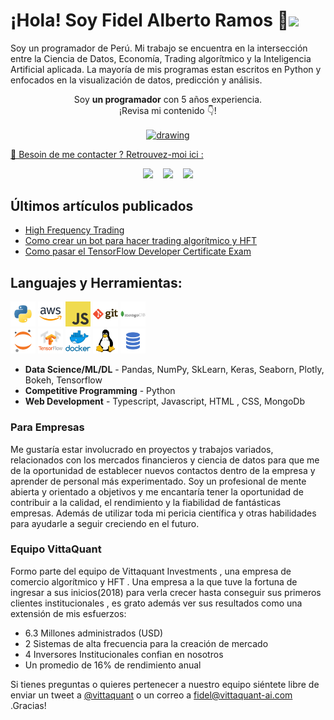 <h1>¡Hola! Soy Fidel Alberto Ramos 👋<img src="https://emojis.slackmojis.com/emojis/images/1531849430/4246/blob-sunglasses.gif?1531849430" width="30"/></h1>

Soy un programador de Perú.  Mi trabajo se encuentra en la intersección entre la Ciencia de Datos, Economía, Trading algorítmico y la Inteligencia Artificial aplicada.
La mayoría de mis programas estan escritos en Python y enfocados en la visualización de datos, predicción y análisis.


</p>

<p align="center">Soy <strong>un programador</strong> con 5 años experiencia. <br />¡Revisa mi contenido 👇!</p>
<p align="center">
<a href="https://www.youtube.com/vittaquant"><img align="center" src="https://res.cloudinary.com/importdata/image/upload/v1595012354/yt_logo_jjgys4.png" alt="drawing" width="100"/>
 
 
<p>
  📣 Besoin de me contacter ? Retrouvez-moi ici :<br/>
  <p align="center">
   <a href="mailto:fidel@vittaquant-ai.com"><img src="https://img.shields.io/badge/e‑mail-D14836.svg?style=for-the-badge&logo=GMail&logoColor=white"/></a>
  &nbsp;&nbsp;&nbsp;<a href="https://www.linkedin.com/in/fidel-alberto-ramos-950079186/"><img src="https://img.shields.io/badge/linkedin-0077B5.svg?style=for-the-badge&logo=linkedin&logoColor=white"/></a>
  &nbsp;&nbsp;&nbsp;<a href="https://twitter.com/VittaQuant"><img src="https://img.shields.io/badge/twitter-1DA1F2.svg?style=for-the-badge&logo=twitter&logoColor=white"/></a>
</p>

<h2>Últimos artículos publicados</h2>

- [High Frequency Trading](https://medium.com/@fidelalbertoramos/high-frequency-trading-7b25905ff58)
- [Como crear un bot para hacer trading algorítmico y HFT](https://medium.com/@fidelalbertoramos/como-crear-un-bot-para-trading-algor%C3%ADtmico-y-hft-3af8aa190d02)
- [Como pasar el TensorFlow Developer Certificate Exam](https://www.linkedin.com/pulse/como-pasar-el-tensorflow-developer-certificate-exam-ramos/)



## **Languajes y Herramientas:**  

<!-- <code><img height="20" src="https://raw.githubusercontent.com/github/explore/80688e429a7d4ef2fca1e82350fe8e3517d3494d/topics/android/android.png"></code> -->
<code><img height="40" src="https://raw.githubusercontent.com/github/explore/80688e429a7d4ef2fca1e82350fe8e3517d3494d/topics/python/python.png"></code>
<code><img height="40" src="https://raw.githubusercontent.com/github/explore/80688e429a7d4ef2fca1e82350fe8e3517d3494d/topics/aws/aws.png"></code>
<code><img height="40" src="https://raw.githubusercontent.com/github/explore/80688e429a7d4ef2fca1e82350fe8e3517d3494d/topics/javascript/javascript.png"></code>
<code><img height="40" src="https://raw.githubusercontent.com/github/explore/80688e429a7d4ef2fca1e82350fe8e3517d3494d/topics/git/git.png"></code>
<code><img height="40" src="https://raw.githubusercontent.com/github/explore/80688e429a7d4ef2fca1e82350fe8e3517d3494d/topics/mongodb/mongodb.png"></code>
<br />
<code><img height="40" src="https://raw.githubusercontent.com/github/explore/80688e429a7d4ef2fca1e82350fe8e3517d3494d/topics/jupyter-notebook/jupyter-notebook.png"></code>
<code><img height="40" src="https://raw.githubusercontent.com/github/explore/80688e429a7d4ef2fca1e82350fe8e3517d3494d/topics/tensorflow/tensorflow.png"></code>
<code><img height="40" src="https://raw.githubusercontent.com/github/explore/80688e429a7d4ef2fca1e82350fe8e3517d3494d/topics/docker/docker.png"></code>
<code><img height="40" src="https://raw.githubusercontent.com/github/explore/80688e429a7d4ef2fca1e82350fe8e3517d3494d/topics/linux/linux.png"></code>
<code><img height="40" src="https://raw.githubusercontent.com/github/explore/80688e429a7d4ef2fca1e82350fe8e3517d3494d/topics/sql/sql.png"></code>




<!-- <code><img height="20" src="https://raw.githubusercontent.com/github/explore/80688e429a7d4ef2fca1e82350fe8e3517d3494d/topics/csharp/csharp.png"></code> -->
- **Data Science/ML/DL** - Pandas, NumPy, SkLearn, Keras, Seaborn, Plotly, Bokeh, Tensorflow
- **Competitive Programming** -  Python
- **Web Development** - Typescript, Javascript, HTML , CSS, MongoDb

### Para Empresas

Me gustaría estar involucrado en proyectos y trabajos variados, relacionados con los mercados financieros y ciencia de datos para que me de la oportunidad de establecer nuevos contactos dentro de la empresa y aprender de personal más experimentado. Soy
un profesional de mente abierta y orientado a objetivos y me encantaría tener la oportunidad de contribuir a la calidad, el rendimiento y la fiabilidad de fantásticas empresas. Además de utilizar toda mi pericia científica y otras habilidades para ayudarle a seguir creciendo en el futuro.

### Equipo VittaQuant

Formo parte del equipo de Vittaquant Investments , una empresa de comercio algorítmico y HFT .
Una empresa a la que tuve la  fortuna de ingresar  a sus inicios(2018) para  verla crecer hasta  conseguir sus primeros clientes institucionales , es  grato además ver sus resultados como una extensión de mis esfuerzos:

- 6.3 Millones administrados (USD)
- 2 Sistemas de alta frecuencia para la creación de mercado
- 4 Inversores Institucionales  confian en nosotros
- Un promedio de 16% de rendimiento anual

Si tienes preguntas o quieres pertenecer a nuestro equipo siéntete libre de enviar un tweet  a [@vittaquant](https://twitter.com/vittaquant) o un correo a [fidel@vittaquant-ai.com](mailto:fidel@vittaquant-ai.com) .Gracias!


